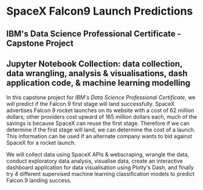 # SpaceX Falcon9 Launch Predictions

## IBM's Data Science Professional Certificate - Capstone Project

## Jupyter Notebook Collection: data collection, data wrangling, analysis & visualisations, dash application code, & machine learning modelling 

In this capstone project for *IBM's Data Science Professional Certificate*, we will predict if the Falcon 9 first stage will land successfully. SpaceX advertises Falcon 9 rocket launches on its website with a cost of 62 million dollars; other providers cost upward of 165 million dollars each, much of the savings is because SpaceX can reuse the first stage. Therefore if we can determine if the first stage will land, we can determine the cost of a launch. This information can be used if an alternate company wants to bid against SpaceX for a rocket launch.

We will collect data using SpaceX APIs & webscraping, wrangle the data, conduct exploratory data analysis, visualise data, create an interactive dashboard application for data visualisation using Plotly's Dash, and finally try 4 different supervised machine learning classification models to predict Falcon 9 landing success.
